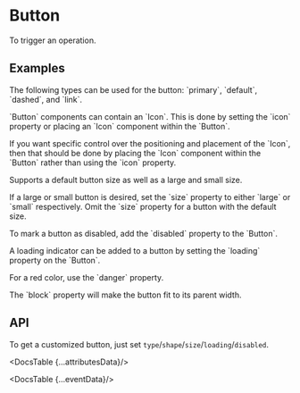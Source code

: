 # Button

To trigger an operation.

## Examples

<Example
  id="button-demo-type"
  title="Type"
  demoComponent="{Type}"
  demoCode="{TypeCode}">
  <p slot="description">
    The following types can be used for the button: `primary`, `default`, `dashed`, and `link`.
  </p>
</Example>

<Example
  id="button-demo-icons"
  title="Icons"
  demoComponent="{Icons}"
  demoCode="{IconsCode}">
  <div slot="description">
    <p>`Button` components can contain an `Icon`. This is done by setting the `icon` property or placing an `Icon` component within the `Button`.</p>
    <p>If you want specific control over the positioning and placement of the `Icon`, then that should be done by placing the `Icon` component within the `Button` rather than using the `icon` property.</p>
  </div>
</Example>

<Example
  id="button-demo-size"
  title="Size"
  demoComponent="{Size}"
  demoCode="{SizeCode}">
  <div slot="description">
    <p>Supports a default button size as well as a large and small size.</p>
    <p>If a large or small button is desired, set the `size` property to either `large` or `small` respectively. Omit the `size` property for a button with the default size.</p>
  </div>
</Example>

<Example
  id="button-demo-disabled"
  title="Disabled"
  demoComponent="{Disabled}"
  demoCode="{DisabledCode}">
  <p slot="description">
    To mark a button as disabled, add the `disabled` property to the `Button`.
  </p>
</Example>

<Example
  id="button-demo-loading"
  title="Loading"
  demoComponent="{Loading}"
  demoCode="{LoadingCode}">
  <p slot="description">
    A loading indicator can be added to a button by setting the `loading` property on the `Button`.
  </p>
</Example>

<Example
  id="button-demo-danger"
  title="Danger"
  demoComponent="{Danger}"
  demoCode="{DangerCode}">
  <p slot="description">
    For a red color, use the `danger` property.
  </p>
</Example>

<Example
  id="button-demo-block"
  title="Block"
  demoComponent="{Block}"
  demoCode="{BlockCode}">
  <p slot="description">
    The `block` property will make the button fit to its parent width.
  </p>
</Example>

## API

To get a customized button, just set `type`/`shape`/`size`/`loading`/`disabled`.

<DocsTable {...attributesData}/>

<DocsTable {...eventData}/>

<script>
  import Example from 'docs/src/components/Example.svelte';

  import Type from './demos/type.demo.svelte'
  import TypeCode from './demos/type.demo.txt'

  import Icons from './demos/icons.demo.svelte'
  import IconsCode from './demos/icons.demo.txt'

  import Size from './demos/size.demo.svelte'
  import SizeCode from './demos/size.demo.txt'

  import Disabled from './demos/disabled.demo.svelte'
  import DisabledCode from './demos/disabled.demo.txt'

  import Loading from './demos/loading.demo.svelte'
  import LoadingCode from './demos/loading.demo.txt'

  import Danger from './demos/danger.demo.svelte'
  import DangerCode from './demos/danger.demo.txt'

  import Block from './demos/block.demo.svelte'
  import BlockCode from './demos/block.demo.txt'

  import DocsTable from 'docs/src/components/DocsTable.svelte'
  const attributesData = {
    title: 'Attributes',
    columns: ['Property', 'Description', 'Type', 'Default'],
    data: [
      {
        property: 'disabled',
        description: 'The disabled state of button',
        type: 'Boolean',
        default: 'false'
      },
      {
        property: 'class',
        description: 'The class attribute',
        type: 'String | Object',
        default: '-'
      },
      {
        property: 'style',
        description: 'The style attribute',
        type: 'String | Object',
        default: '-'
      },
      {
        property: 'ghost',
        description: 'Makes the background transparent and inverts the text and border colors',
        type: 'Boolean',
        default: 'false'
      },
      {
        property: 'href',
        description: 'The url of link button',
        type: 'String',
        default: '-'
      },
      {
        property: 'htmlType',
        description: 'Set the original html type of button',
        type: 'String',
        default: 'button'
      },
      {
        property: 'icon',
        description: 'Set the icon component of button',
        type: 'SvelteComponent',
        default: '-'
      },
      {
        property: 'loading',
        description: 'Set the loading status of button',
        type: 'Boolean | { delay: Number }',
        default: 'false'
      },
      {
        property: 'shape',
        description: 'Can be set to circle, round or omitted',
        type: 'Boolean | { delay: Number }',
        default: 'false'
      },
      {
        property: 'size',
        description: 'Set the size of button',
        type: 'large | default | small',
        default: '-'
      },
      {
        property: 'target',
        description: 'Same as target attribute of <a>, works when href is specified',
        type: 'String',
        default: '-'
      },
      {
        property: 'type',
        description: 'Can be set to primary, ghost, dashed, link or omitted (meaning default)',
        type: 'String',
        default: 'default'
      },
      {
        property: 'block',
        description: 'Option to fit button width to its parent width',
        type: 'Boolean',
        default: 'false'
      },
      {
        property: 'danger',
        description: 'Set the danger status of button',
        type: 'Boolean',
        default: 'false'
      }
    ]
  };

  const eventData = {
    title: 'Events',
    columns: ['Name', 'Description'],
    data: [
      {
        name: 'click',
        description: 'Specify a function that will be called when a user clicks the button.'
      },
    ]
  }
</script>
